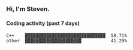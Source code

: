 ### Hi, I'm Steven.

#### Coding activity (past 7 days)
```
C++    ▓▓▓▓▓▓▓▓▓▓▓▓▓▓▓▓▓▓▓▓▓▓▓▓▓▓▓▓▓▓  58.71%
other  ▓▓▓▓▓▓▓▓▓▓▓▓▓▓▓▓▓▓▓▓▓           41.29%
```

